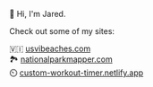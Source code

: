 👋 Hi, I'm Jared.

Check out some of my sites:

🇻🇮 [usvibeaches.com](https://usvibeaches.com)\
🏞️ [nationalparkmapper.com](https://nationalparkmapper.com)\
⏲️ [custom-workout-timer.netlify.app](https://custom-workout-timer.netlify.app/)
